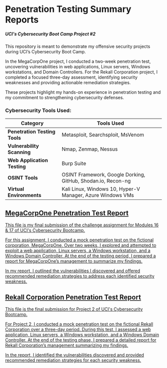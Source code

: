# Penetration Testing Summary Reports
##### UCI's Cybersecurity Boot Camp Project #2

This repository is meant to demonstrate my offensive security projects during UCI’s Cybersecurity Boot Camp.

In the MegaCorpOne project, I conducted a two-week penetration test, uncovering vulnerabilities in web applications, Linux servers, Windows workstations, and Domain Controllers. For the Rekall Corporation project, I completed a focused three-day assessment, identifying security weaknesses and providing actionable remediation strategies.

These projects highlight my hands-on experience in penetration testing and my commitment to strengthening cybersecurity defenses.

### Cybersecurity Tools Used:
| Category                                      | Tools Used       |
|-----------------------------------------------|----------------------------|
| <b>Penetration Testing Tools</b>       | Metasploit, Searchsploit, MsVenom |
| <b>Vulnerability Scanning</b>  |  Nmap, Zenmap, Nessus | 
| <b>Web Application Testing</b> | Burp Suite | 
| <b>OSINT Tools</b> | OSINT Framework, Google Dorking, GitHub, Shodan.io, Recon-ng | 
| <b>Virtual Environments</b> |  Kali Linux, Windows 10, Hyper-V Manager, Azure Windows VMs | 


## <a href="https://github.com/Carljo32/Pen_testing_Summary/blob/main/MegaCorp_Pentest.md"> MegaCorpOne Penetration Test Report

This file is my final submission of the challenge assignment for Modules 16 &amp; 17 of UCI's Cybersecurity  Bootcamp.

For this assignment, I conducted a mock penetration test on the fictional corporation, MegaCorpOne. Over two weeks, I explored and attempted to exploit a web application, Linux servers, a Windows workstation, and a Windows Domain Controller. At the end of the testing period, I prepared a report for MegaCorpOne’s management to summarize my findings.

In my report, I outlined the vulnerabilities I discovered and offered recommended remediation strategies to address each identified security weakness.



## <a href="https://github.com/Carljo32/Pen_testing_Summary/blob/main/RekallCorp_Pentest.md"> Rekall Corporation Penetration Test Report

This file is the final submission for Project 2 of UCI's Cybersecurity  Bootcamp.

For Project 2, I conducted a mock penetration test on the fictional Rekall Corporation over a three-day period. During this test, I assessed a web application, Linux servers, a Windows workstation, and a Windows Domain Controller. At the end of the testing phase, I prepared a detailed report for Rekall Corporation’s management summarizing my findings.

In the report, I identified the vulnerabilities discovered and provided recommended remediation strategies for each security weakness.  
